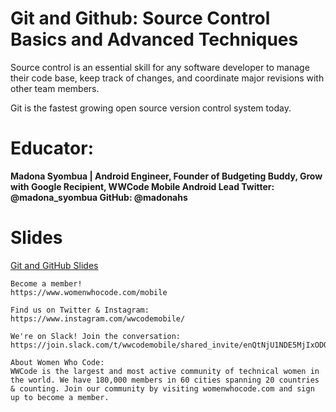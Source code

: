 # Git and Github: Source Control Basics and Advanced Techniques

Source control is an essential skill for any software developer to manage their code base, keep track of changes, and coordinate major revisions with other team members. 

Git is the fastest growing open source version control system today. 

# Educator: 
**Madona Syombua | Android Engineer, Founder of Budgeting Buddy, Grow with Google Recipient, WWCode Mobile Android Lead Twitter: @madona_syombua GitHub: @madonahs**

# Slides
[Git and GitHub Slides](https://slides.com/madona/deck-2#/)


```
Become a member!
https://www.womenwhocode.com/mobile

Find us on Twitter & Instagram:
https://www.instagram.com/wwcodemobile/

We're on Slack! Join the conversation:
https://join.slack.com/t/wwcodemobile/shared_invite/enQtNjU1NDE5MjIxODQ3LTMyYjFiMWEwZThjNjE2ZDQ4M2QyNDk2MTgzOTE2MzU3MzUyOGU4NmE5YzQ3ZGMxYmE3NDI4ODFjOGIwNTM3MDE

About Women Who Code:
WWCode is the largest and most active community of technical women in the world. We have 180,000 members in 60 cities spanning 20 countries & counting. Join our community by visiting womenwhocode.com and sign up to become a member.
```

